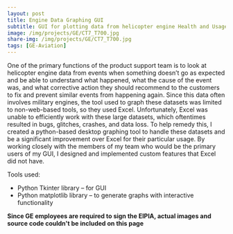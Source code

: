 ```yaml
---
layout: post
title: Engine Data Graphing GUI
subtitle: GUI for plotting data from helicopter engine Health and Usage Monitoring System
image: /img/projects/GE/CT7_T700.jpg
share-img: /img/projects/GE/CT7_T700.jpg
tags: [GE-Aviation]
---
```


One of the primary functions of the product support team is to look at helicopter engine data from events when something doesn’t go as expected and be able to understand what happened, what the cause of the event was, and what corrective action they should recommend to the customers to fix and prevent similar events from happening again. Since this data often involves military engines, the tool used to graph these datasets was limited to non-web-based tools, so they used Excel. Unfortunately, Excel was unable to efficiently work with these large datasets, which oftentimes resulted in bugs, glitches, crashes, and data loss.
To help remedy this, I created a python-based desktop graphing tool to handle these datasets and be a significant improvement over Excel for their particular usage. By working closely with the members of my team who would be the primary users of my GUI, I designed and implemented custom features that Excel did not have.

Tools used:
-	Python Tkinter library – for GUI
-	Python matplotlib library – to generate graphs with interactive functionality

**Since GE employees are required to sign the EIPIA, actual images and source code couldn't be included on this page**
